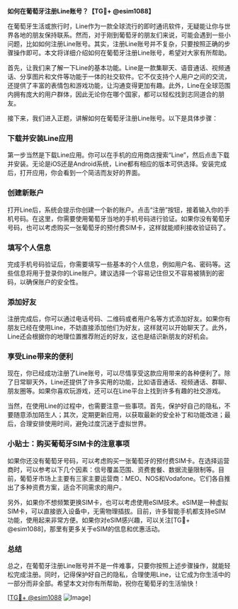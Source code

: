 **如何在葡萄牙注册Line账号？【TG💪+ @esim1088】**

在葡萄牙生活或旅行时，Line作为一款全球流行的即时通讯软件，无疑能让你与世界各地的朋友保持联系。然而，对于刚到葡萄牙的朋友们来说，可能会遇到一些小问题，比如如何注册Line账号。其实，注册Line账号并不复杂，只要按照正确的步骤操作即可。本文将详细介绍如何在葡萄牙注册Line账号，希望对大家有所帮助。

首先，让我们来了解一下Line的基本功能。Line是一款集聊天、语音通话、视频通话、分享图片和文件等功能于一体的社交软件。它不仅支持个人用户之间的交流，还提供了丰富的表情包和游戏功能，让沟通变得更加有趣。此外，Line在全球范围内拥有庞大的用户群体，因此无论你在哪个国家，都可以轻松找到志同道合的朋友。

接下来，我们进入正题，讲解如何在葡萄牙注册Line账号。以下是具体步骤：

### **下载并安装Line应用**
第一步当然是下载Line应用。你可以在手机的应用商店搜索“Line”，然后点击下载并安装。无论是iOS还是Android系统，Line都有相应的版本可供选择。安装完成后，打开应用，你会看到一个简洁而友好的界面。

### **创建新账户**
打开Line后，系统会提示你创建一个新的账户。点击“注册”按钮，接着输入你的手机号码。在这里，你需要使用葡萄牙当地的手机号码进行验证。如果你没有葡萄牙号码，也可以考虑购买一张葡萄牙的预付费SIM卡，这样就能顺利接收验证码了。

### **填写个人信息**
完成手机号码验证后，你需要填写一些基本的个人信息，例如用户名、密码等。这些信息将用于登录你的Line账户。建议选择一个容易记住但又不容易被猜到的密码，以确保账户的安全性。

### **添加好友**
注册完成后，你可以通过电话号码、二维码或者用户名等方式添加好友。如果你有朋友已经在使用Line，不妨直接添加他们为好友，这样就可以开始聊天了。此外，Line还会根据你的地理位置推荐附近的好友，这也是结识新朋友的好机会。

### **享受Line带来的便利**
现在，你已经成功注册了Line账号，可以尽情享受这款应用带来的各种便利了。除了日常聊天外，Line还提供了许多实用的功能，比如语音通话、视频通话、群聊、朋友圈等。如果你喜欢玩游戏，还可以在Line平台上找到许多有趣的社交游戏。

当然，在使用Line的过程中，也需要注意一些事项。首先，保护好自己的隐私，不要随意添加陌生人；其次，定期更新应用，以获取最新的安全补丁和功能改进；最后，合理安排使用时间，避免过度沉迷于虚拟世界。

### **小贴士：购买葡萄牙SIM卡的注意事项**
如果你还没有葡萄牙号码，可以考虑购买一张葡萄牙的预付费SIM卡。在选择运营商时，可以参考以下几个因素：信号覆盖范围、资费套餐、数据流量限制等。目前，葡萄牙市场上主要有三家主要运营商：MEO、NOS和Vodafone。它们各自推出了多种资费方案，适合不同需求的用户。

另外，如果你不想频繁更换SIM卡，也可以考虑使用eSIM技术。eSIM是一种虚拟SIM卡，可以直接嵌入设备中，无需物理插拔。目前，许多智能手机都支持eSIM功能，使用起来非常方便。如果你对eSIM感兴趣，可以关注[TG💪+ @esim1088]，那里有更多关于eSIM的信息和优惠活动。

### **总结**
总之，在葡萄牙注册Line账号并不是一件难事，只要你按照上述步骤操作，就能轻松完成注册。同时，记得保护好自己的隐私，合理使用Line，让它成为你生活中的一部分而非全部。希望本文对你有所帮助，祝你在葡萄牙的生活愉快！

[[TG💪+ @esim1088](https://t.me/s/esim1088) ![Image](https://i.postimg.cc/4NQfJmqS/Snipaste-2025-05-13-00-14-12.png)]